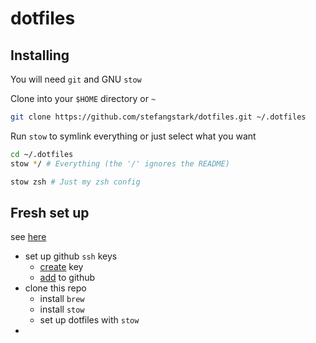 # dotfiles

## Installing

You will need `git` and GNU `stow`

Clone into your `$HOME` directory or `~`

```bash
git clone https://github.com/stefangstark/dotfiles.git ~/.dotfiles
```

Run `stow` to symlink everything or just select what you want

```bash
cd ~/.dotfiles
stow */ # Everything (the '/' ignores the README)
```

```bash
stow zsh # Just my zsh config
```

## Fresh set up
see [here](https://www.chrisatmachine.com/posts/01-macos-developer-setup)

- set up github `ssh` keys
  - [create](https://docs.github.com/en/authentication/connecting-to-github-with-ssh/generating-a-new-ssh-key-and-adding-it-to-the-ssh-agent) key
  - [add](https://docs.github.com/en/authentication/connecting-to-github-with-ssh/adding-a-new-ssh-key-to-your-github-account) to github
- clone this repo
  - install `brew`
  - install `stow`
  - set up dotfiles with `stow`
- 
